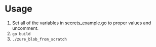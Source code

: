 # Usage

1. Set all of the variables in secrets_example.go to proper values and uncomment.
2. `go build`
3. `./zure_blob_from_scratch`